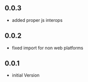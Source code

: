 
## 0.0.3

- added proper js interops


## 0.0.2

- fixed import for non web platforms

## 0.0.1

- initial Version
